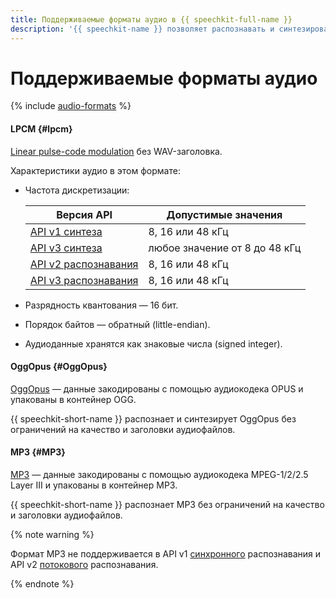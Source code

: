 ```yaml
---
title: Поддерживаемые форматы аудио в {{ speechkit-full-name }}
description: '{{ speechkit-name }} позволяет распознавать и синтезировать аудио в форматах LPCM, OggOpus и MP3.'
---
```


# Поддерживаемые форматы аудио

{% include [audio-formats](../_includes/speechkit/audio-formats.md) %}

#### LPCM {#lpcm}


[Linear pulse-code modulation](https://ru.wikipedia.org/wiki/Импульсно-кодовая_модуляция) без WAV-заголовка.

Характеристики аудио в этом формате:

* Частота дискретизации:

  | Версия API | Допустимые значения |
  | --- | --- |
  | [API v1 синтеза](tts/index.md) | 8, 16 или 48 кГц |
  | [API v3 синтеза](tts-v3/api-ref/grpc/index.md) | любое значение от 8 до 48 кГц |
  | [API v2 распознавания](stt/index.md) | 8, 16 или 48 кГц |
  | [API v3 распознавания](stt-v3/api-ref/grpc/index.md) | 8, 16 или 48 кГц |

* Разрядность квантования — 16 бит.
* Порядок байтов — обратный (little-endian).
* Аудиоданные хранятся как знаковые числа (signed integer).

#### OggOpus {#OggOpus}

[OggOpus](https://wiki.xiph.org/OggOpus) — данные закодированы с помощью аудиокодека OPUS и упакованы в контейнер OGG.

{{ speechkit-short-name }} распознает и синтезирует OggOpus без ограничений на качество и заголовки аудиофайлов.

#### MP3 {#MP3}

[MP3](https://ru.wikipedia.org/wiki/MP3) — данные закодированы с помощью аудиокодека MPEG-1/2/2.5 Layer III и упакованы в контейнер MP3.

{{ speechkit-short-name }} распознает MP3 без ограничений на качество и заголовки аудиофайлов.


{% note warning %}

Формат MP3 не поддерживается в API v1 [синхронного](./stt/api/request-api.md) распознавания и API v2 [потокового](./stt/api/streaming-api.md) распознавания.

{% endnote %}

